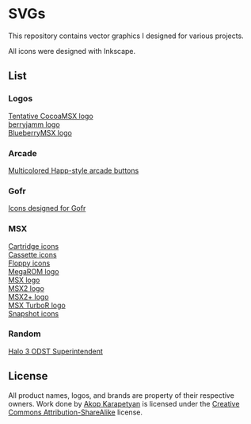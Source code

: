 # SVGs

This repository contains vector graphics I designed for various projects.

All icons were designed with Inkscape.

## List

### Logos

[Tentative CocoaMSX logo](Logos/CocoaMSX-Pod.svg)  
[berryjamm logo](Logos/berryjamm.svg)  
[BlueberryMSX logo](Logos/BlueberryMSX.svg)  

### Arcade

[Multicolored Happ-style arcade buttons](Arcade/HappButtons.svg)

### Gofr

[Icons designed for Gofr](Gofr/GofrIcons.svg)

### MSX

[Cartridge icons](MSX/CartridgeIcons.svg)  
[Cassette icons](MSX/CassetteIcons.svg)  
[Floppy icons](MSX/FloppyIcons.svg)  
[MegaROM logo](MSX/MegaROMLogo.svg)  
[MSX logo](MSX/MSXLogo.svg)  
[MSX2 logo](MSX/MSX2Logo.svg)  
[MSX2+ logo](MSX/MSX2PlusLogo.svg)  
[MSX TurboR logo](MSX/MSXTurboRLogo.svg)  
[Snapshot icons](MSX/SnapshotIcons.svg)  

### Random

[Halo 3 ODST Superintendent](Random/HaloODSTSuperintendent.svg)  

## License

All product names, logos, and brands are property of their respective owners.
Work done by [Akop Karapetyan](http://www.akop.org/) is licensed under the
[Creative Commons Attribution-ShareAlike](http://creativecommons.org/licenses/by-sa/4.0/legalcode)
license.
